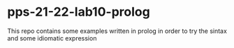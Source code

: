 # pps-21-22-lab10-prolog

This repo contains some examples written in prolog in order to try the sintax and some idiomatic expression
